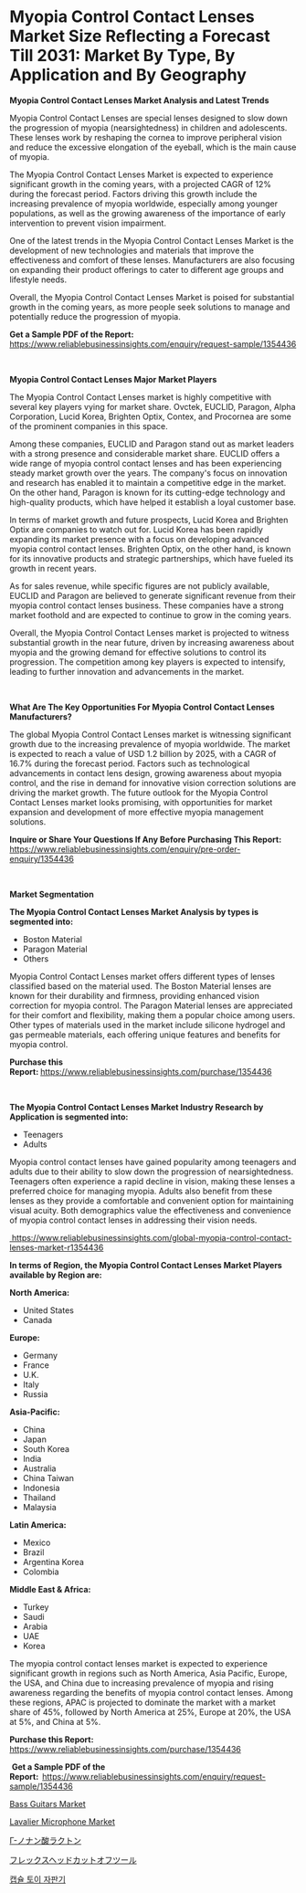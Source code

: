 <p><h1>Myopia Control Contact Lenses Market Size Reflecting a Forecast Till 2031: Market By Type, By Application and By Geography</h1></p><p><strong>Myopia Control Contact Lenses Market Analysis and Latest Trends</strong></p>
<p><p>Myopia Control Contact Lenses are special lenses designed to slow down the progression of myopia (nearsightedness) in children and adolescents. These lenses work by reshaping the cornea to improve peripheral vision and reduce the excessive elongation of the eyeball, which is the main cause of myopia.</p><p>The Myopia Control Contact Lenses Market is expected to experience significant growth in the coming years, with a projected CAGR of 12% during the forecast period. Factors driving this growth include the increasing prevalence of myopia worldwide, especially among younger populations, as well as the growing awareness of the importance of early intervention to prevent vision impairment.</p><p>One of the latest trends in the Myopia Control Contact Lenses Market is the development of new technologies and materials that improve the effectiveness and comfort of these lenses. Manufacturers are also focusing on expanding their product offerings to cater to different age groups and lifestyle needs.</p><p>Overall, the Myopia Control Contact Lenses Market is poised for substantial growth in the coming years, as more people seek solutions to manage and potentially reduce the progression of myopia.</p></p>
<p><strong>Get a Sample PDF of the Report:&nbsp;</strong> <a href="https://www.reliablebusinessinsights.com/enquiry/request-sample/1354436">https://www.reliablebusinessinsights.com/enquiry/request-sample/1354436</a></p>
<p>&nbsp;</p>
<p><strong>Myopia Control Contact Lenses Major Market Players</strong></p>
<p><p>The Myopia Control Contact Lenses market is highly competitive with several key players vying for market share. Ovctek, EUCLID, Paragon, Alpha Corporation, Lucid Korea, Brighten Optix, Contex, and Procornea are some of the prominent companies in this space.</p><p>Among these companies, EUCLID and Paragon stand out as market leaders with a strong presence and considerable market share. EUCLID offers a wide range of myopia control contact lenses and has been experiencing steady market growth over the years. The company's focus on innovation and research has enabled it to maintain a competitive edge in the market. On the other hand, Paragon is known for its cutting-edge technology and high-quality products, which have helped it establish a loyal customer base.</p><p>In terms of market growth and future prospects, Lucid Korea and Brighten Optix are companies to watch out for. Lucid Korea has been rapidly expanding its market presence with a focus on developing advanced myopia control contact lenses. Brighten Optix, on the other hand, is known for its innovative products and strategic partnerships, which have fueled its growth in recent years.</p><p>As for sales revenue, while specific figures are not publicly available, EUCLID and Paragon are believed to generate significant revenue from their myopia control contact lenses business. These companies have a strong market foothold and are expected to continue to grow in the coming years.</p><p>Overall, the Myopia Control Contact Lenses market is projected to witness substantial growth in the near future, driven by increasing awareness about myopia and the growing demand for effective solutions to control its progression. The competition among key players is expected to intensify, leading to further innovation and advancements in the market.</p></p>
<p>&nbsp;</p>
<p><strong>What Are The Key Opportunities For Myopia Control Contact Lenses Manufacturers?</strong></p>
<p><p>The global Myopia Control Contact Lenses market is witnessing significant growth due to the increasing prevalence of myopia worldwide. The market is expected to reach a value of USD 1.2 billion by 2025, with a CAGR of 16.7% during the forecast period. Factors such as technological advancements in contact lens design, growing awareness about myopia control, and the rise in demand for innovative vision correction solutions are driving the market growth. The future outlook for the Myopia Control Contact Lenses market looks promising, with opportunities for market expansion and development of more effective myopia management solutions.</p></p>
<p><strong>Inquire or Share Your Questions If Any Before Purchasing This Report:</strong> <a href="https://www.reliablebusinessinsights.com/enquiry/pre-order-enquiry/1354436">https://www.reliablebusinessinsights.com/enquiry/pre-order-enquiry/1354436</a></p>
<p>&nbsp;</p>
<p><strong>Market Segmentation</strong></p>
<p><strong>The Myopia Control Contact Lenses Market Analysis by types is segmented into:</strong></p>
<p><ul><li>Boston Material</li><li>Paragon Material</li><li>Others</li></ul></p>
<p><p>Myopia Control Contact Lenses market offers different types of lenses classified based on the material used. The Boston Material lenses are known for their durability and firmness, providing enhanced vision correction for myopia control. The Paragon Material lenses are appreciated for their comfort and flexibility, making them a popular choice among users. Other types of materials used in the market include silicone hydrogel and gas permeable materials, each offering unique features and benefits for myopia control.</p></p>
<p><strong>Purchase this Report:&nbsp;</strong><a href="https://www.reliablebusinessinsights.com/purchase/1354436">https://www.reliablebusinessinsights.com/purchase/1354436</a></p>
<p>&nbsp;</p>
<p><strong>The Myopia Control Contact Lenses Market Industry Research by Application is segmented into:</strong></p>
<p><ul><li>Teenagers</li><li>Adults</li></ul></p>
<p><p>Myopia control contact lenses have gained popularity among teenagers and adults due to their ability to slow down the progression of nearsightedness. Teenagers often experience a rapid decline in vision, making these lenses a preferred choice for managing myopia. Adults also benefit from these lenses as they provide a comfortable and convenient option for maintaining visual acuity. Both demographics value the effectiveness and convenience of myopia control contact lenses in addressing their vision needs.</p></p>
<p><a href="https://www.reliablebusinessinsights.com/global-myopia-control-contact-lenses-market-r1354436">&nbsp;https://www.reliablebusinessinsights.com/global-myopia-control-contact-lenses-market-r1354436</a></p>
<p><strong>In terms of Region, the Myopia Control Contact Lenses Market Players available by Region are:</strong></p>
<p>
    <p> <strong> North America: </strong>
        <ul>
            <li>United States</li>
            <li>Canada</li>
        </ul>
        </p> 
    <p> <strong> Europe: </strong>
        <ul>
            <li>Germany</li>
            <li>France</li>
            <li>U.K.</li>
            <li>Italy</li>
            <li>Russia</li>
        </ul>
        </p> 
    <p> <strong> Asia-Pacific: </strong>
        <ul>
            <li>China</li>
            <li>Japan</li>
            <li>South Korea</li>
            <li>India</li>
            <li>Australia</li>
            <li>China Taiwan</li>
            <li>Indonesia</li>
            <li>Thailand</li>
            <li>Malaysia</li>
        </ul>
        </p> 
    <p> <strong> Latin America: </strong>
        <ul>
            <li>Mexico</li>
            <li>Brazil</li>
            <li>Argentina Korea</li>
            <li>Colombia</li>
        </ul>
        </p> 
    <p> <strong> Middle East & Africa: </strong>
        <ul>
            <li>Turkey</li>
            <li>Saudi</li>
            <li>Arabia</li>
            <li>UAE</li>
            <li>Korea</li>
        </ul>
    </p>
    </p>
<p><p>The myopia control contact lenses market is expected to experience significant growth in regions such as North America, Asia Pacific, Europe, the USA, and China due to increasing prevalence of myopia and rising awareness regarding the benefits of myopia control contact lenses. Among these regions, APAC is projected to dominate the market with a market share of 45%, followed by North America at 25%, Europe at 20%, the USA at 5%, and China at 5%.</p></p>
<p><strong>Purchase this Report: </strong><a href="https://www.reliablebusinessinsights.com/purchase/1354436">https://www.reliablebusinessinsights.com/purchase/1354436</a></p>
<p>&nbsp;<strong>Get a Sample PDF of the Report:&nbsp;&nbsp;</strong><a href="https://www.reliablebusinessinsights.com/enquiry/request-sample/1354436">https://www.reliablebusinessinsights.com/enquiry/request-sample/1354436</a></p>
<p><strong></strong></p>
<p><p><a href="https://github.com/itulahketika112/Market-Research-Report-List-1/blob/main/bass-guitars-market.md">Bass Guitars Market</a></p><p><a href="https://github.com/NorbertYates/Market-Research-Report-List-5/blob/main/lavalier-microphone-market.md">Lavalier Microphone Market</a></p><p><a href="https://github.com/Alenaieme/Market-Research-Report-List-1/blob/main/6538914144067.md">Γ-ノナン酸ラクトン</a></p><p><a href="https://github.com/klon646/Market-Research-Report-List-1/blob/main/6773786144066.md">フレックスヘッドカットオフツール</a></p><p><a href="https://github.com/tukangkrupk/Market-Research-Report-List-1/blob/main/2431460151802.md">캡슐 토이 자판기</a></p></p>